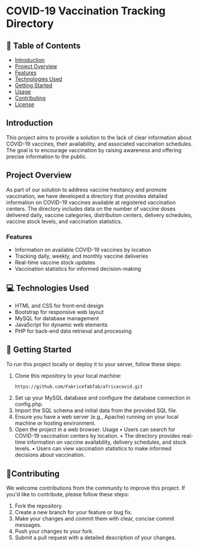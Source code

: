 # COVID-19 Vaccination Tracking Directory

## 📗 Table of Contents
- [Introduction](#introduction)
- [Project Overview](#project-overview)
- [Features](#features)
- [Technologies Used](#technologies-used)
- [Getting Started](#getting-started)
- [Usage](#usage)
- [Contributing](#contributing)
- [License](#license)

## Introduction
This project aims to provide a solution to the lack of clear information about COVID-19 vaccines, their availability, and associated vaccination schedules. The goal is to encourage vaccination by raising awareness and offering precise information to the public.

## Project Overview
As part of our solution to address vaccine hesitancy and promote vaccination, we have developed a directory that provides detailed information on COVID-19 vaccines available at registered vaccination centers. The directory includes data on the number of vaccine doses delivered daily, vaccine categories, distribution centers, delivery schedules, vaccine stock levels, and vaccination statistics.

### Features
- Information on available COVID-19 vaccines by location
- Tracking daily, weekly, and monthly vaccine deliveries
- Real-time vaccine stock updates
- Vaccination statistics for informed decision-making

## 💻 Technologies Used
- HTML and CSS for front-end design
- Bootstrap for responsive web layout
- MySQL for database management
- JavaScript for dynamic web elements
- PHP for back-end data retrieval and processing

## 📖 Getting Started
To run this project locally or deploy it to your server, follow these steps:

1. Clone this repository to your local machine:
   ```sh
   https://github.com/Fabricefabfab/africacovid.git


2.	Set up your MySQL database and configure the database connection in config.php.
3.	Import the SQL schema and initial data from the provided SQL file.
4.	Ensure you have a web server (e.g., Apache) running on your local machine or hosting environment.
5.	Open the project in a web browser.
Usage
•	Users can search for COVID-19 vaccination centers by location.
•	The directory provides real-time information on vaccine availability, delivery schedules, and stock levels.
•	Users can view vaccination statistics to make informed decisions about vaccination.

## 🤝Contributing
We welcome contributions from the community to improve this project. If you'd like to contribute, please follow these steps:
1.	Fork the repository.
2.	Create a new branch for your feature or bug fix.
3.	Make your changes and commit them with clear, concise commit messages.
4.	Push your changes to your fork.
5.	Submit a pull request with a detailed description of your changes.
